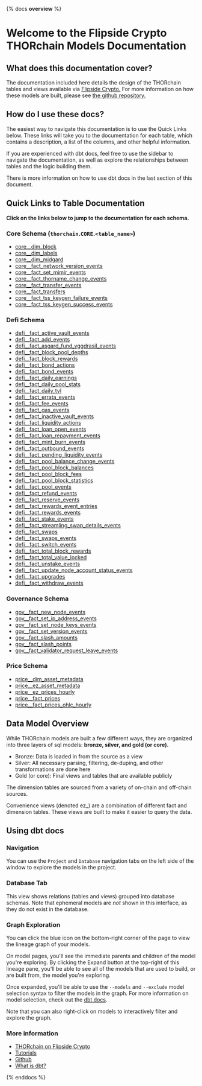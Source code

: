 {% docs __overview__ %}

# Welcome to the Flipside Crypto THORchain Models Documentation

## **What does this documentation cover?**

The documentation included here details the design of the THORchain
tables and views available via [Flipside Crypto.](https://flipsidecrypto.xyz/insights/dashboards/thorchain) For more information on how these models are built, please see [the github repository.](https://github.com/FlipsideCrypto/thorchain-models)

## **How do I use these docs?**

The easiest way to navigate this documentation is to use the Quick Links below. These links will take you to the documentation for each table, which contains a description, a list of the columns, and other helpful information.

If you are experienced with dbt docs, feel free to use the sidebar to navigate the documentation, as well as explore the relationships between tables and the logic building them.

There is more information on how to use dbt docs in the last section of this document.

## **Quick Links to Table Documentation**

**Click on the links below to jump to the documentation for each schema.**

### Core Schema (`thorchain`.`CORE`.`<table_name>`)

- [core__dim_block](#!/model/model.thorchain_models.core__dim_block)
- [core__dim_labels](#!/model/model.thorchain_models.core__dim_labels)
- [core__dim_midgard](#!/model/model.thorchain_models.core__dim_midgard)
- [core__fact_network_version_events](#!/model/model.thorchain_models.core__fact_network_version_events)
- [core__fact_set_mimir_events](#!/model/model.thorchain_models.core__fact_set_mimir_events)
- [core__fact_thorname_change_events](#!/model/model.thorchain_models.core__fact_thorname_change_events)
- [core__fact_transfer_events](#!/model/model.thorchain_models.core__fact_transfer_events)
- [core__fact_transfers](#!/model/model.thorchain_models.core__fact_transfers)
- [core__fact_tss_keygen_failure_events](#!/model/model.thorchain_models.core__fact_tss_keygen_failure_events)
- [core__fact_tss_keygen_success_events](#!/model/model.thorchain_models.core__fact_tss_keygen_success_events)

### Defi Schema

- [defi__fact_active_vault_events](#!/model/model.thorchain_models.defi__fact_active_vault_events)
- [defi__fact_add_events](#!/model/model.thorchain_models.defi__fact_add_events)
- [defi__fact_asgard_fund_yggdrasil_events](#!/model/model.thorchain_models.defi__fact_asgard_fund_yggdrasil_events)
- [defi__fact_block_pool_depths](#!/model/model.thorchain_models.defi__fact_block_pool_depths)
- [defi__fact_block_rewards](#!/model/model.thorchain_models.defi__fact_block_rewards)
- [defi__fact_bond_actions](#!/model/model.thorchain_models.defi__fact_bond_actions)
- [defi__fact_bond_events](#!/model/model.thorchain_models.defi__fact_bond_events)
- [defi__fact_daily_earnings](#!/model/model.thorchain_models.defi__fact_daily_earnings)
- [defi__fact_daily_pool_stats](#!/model/model.thorchain_models.defi__fact_daily_pool_stats)
- [defi__fact_daily_tvl](#!/model/model.thorchain_models.defi__fact_daily_tvl)
- [defi__fact_errata_events](#!/model/model.thorchain_models.defi__fact_errata_events)
- [defi__fact_fee_events](#!/model/model.thorchain_models.defi__fact_fee_events)
- [defi__fact_gas_events](#!/model/model.thorchain_models.defi__fact_gas_events)
- [defi__fact_inactive_vault_events](#!/model/model.thorchain_models.defi__fact_inactive_vault_events)
- [defi__fact_liquidity_actions](#!/model/model.thorchain_models.defi__fact_liquidity_actions)
- [defi__fact_loan_open_events](#!/model/model.thorchain_models.defi__fact_loan_open_events)
- [defi__fact_loan_repayment_events](#!/model/model.thorchain_models.defi__fact_loan_repayment_events)
- [defi__fact_mint_burn_events](#!/model/model.thorchain_models.defi__fact_mint_burn_events)
- [defi__fact_outbound_events](#!/model/model.thorchain_models.defi__fact_outbound_events)
- [defi__fact_pending_liquidity_events](#!/model/model.thorchain_models.defi__fact_pending_liquidity_events)
- [defi__fact_pool_balance_change_events](#!/model/model.thorchain_models.defi__fact_pool_balance_change_events)
- [defi__fact_pool_block_balances](#!/model/model.thorchain_models.defi__fact_pool_block_balances)
- [defi__fact_pool_block_fees](#!/model/model.thorchain_models.defi__fact_pool_block_fees)
- [defi__fact_pool_block_statistics](#!/model/model.thorchain_models.defi__fact_pool_block_statistics)
- [defi__fact_pool_events](#!/model/model.thorchain_models.defi__fact_pool_events)
- [defi__fact_refund_events](#!/model/model.thorchain_models.defi__fact_refund_events)
- [defi__fact_reserve_events](#!/model/model.thorchain_models.defi__fact_reserve_events)
- [defi__fact_rewards_event_entries](#!/model/model.thorchain_models.defi__fact_rewards_event_entries)
- [defi__fact_rewards_events](#!/model/model.thorchain_models.defi__fact_rewards_events)
- [defi__fact_stake_events](#!/model/model.thorchain_models.defi__fact_stake_events)
- [defi__fact_streamling_swap_details_events](#!/model/model.thorchain_models.defi__fact_streamling_swap_details_events)
- [defi__fact_swaps](#!/model/model.thorchain_models.defi__fact_swaps)
- [defi__fact_swaps_events](#!/model/model.thorchain_models.defi__fact_swaps_events)
- [defi__fact_switch_events](#!/model/model.thorchain_models.defi__fact_switch_events)
- [defi__fact_total_block_rewards](#!/model/model.thorchain_models.defi__fact_total_block_rewards)
- [defi__fact_total_value_locked](#!/model/model.thorchain_models.defi__fact_total_value_locked)
- [defi__fact_unstake_events](#!/model/model.thorchain_models.defi__fact_unstake_events)
- [defi__fact_update_node_account_status_events](#!/model/model.thorchain_models.defi__fact_update_node_account_status_events)
- [defi__fact_upgrades](#!/model/model.thorchain_models.defi__fact_upgrades)
- [defi__fact_withdraw_events](#!/model/model.thorchain_models.defi__fact_withdraw_events)

### Governance Schema

- [gov__fact_new_node_events](#!/model/model.thorchain_models.gov__fact_new_node_events)
- [gov__fact_set_ip_address_events](#!/model/model.thorchain_models.gov__fact_set_ip_address_events)
- [gov__fact_set_node_keys_events](#!/model/model.thorchain_models.gov__fact_set_node_keys_events)
- [gov__fact_set_version_events](#!/model/model.thorchain_models.gov__fact_set_version_events)
- [gov__fact_slash_amounts](#!/model/model.thorchain_models.gov__fact_slash_amounts)
- [gov__fact_slash_points](#!/model/model.thorchain_models.gov__fact_slash_points)
- [gov__fact_validator_request_leave_events](#!/model/model.thorchain_models.gov__fact_validator_request_leave_events)

### Price Schema

- [price__dim_asset_metadata](#!/model/model.thorchain_models.price__dim_asset_metadata)
- [price__ez_asset_metadata](#!/model/model.thorchain_models.price__ez_asset_metadata)
- [price__ez_prices_hourly](#!/model/model.thorchain_models.price__ez_prices_hourly)
- [price__fact_prices](#!/model/model.thorchain_models.price__fact_prices)
- [price__fact_prices_ohlc_hourly](#!/model/model.thorchain_models.price__fact_prices_ohlc_hourly)

## **Data Model Overview**

While THORchain models are built a few different ways, they are organized into three layers of sql models: **bronze, silver, and gold (or core).**

- Bronze: Data is loaded in from the source as a view
- Silver: All necessary parsing, filtering, de-duping, and other transformations are done here
- Gold (or core): Final views and tables that are available publicly

The dimension tables are sourced from a variety of on-chain and off-chain sources.

Convenience views (denoted ez\_) are a combination of different fact and dimension tables. These views are built to make it easier to query the data.

## **Using dbt docs**

### Navigation

You can use the `Project` and `Database` navigation tabs on the left side of the window to explore the models in the project.

### Database Tab

This view shows relations (tables and views) grouped into database schemas. Note that ephemeral models are _not_ shown in this interface, as they do not exist in the database.

### Graph Exploration

You can click the blue icon on the bottom-right corner of the page to view the lineage graph of your models.

On model pages, you'll see the immediate parents and children of the model you're exploring. By clicking the Expand button at the top-right of this lineage pane, you'll be able to see all of the models that are used to build, or are built from, the model you're exploring.

Once expanded, you'll be able to use the `--models` and `--exclude` model selection syntax to filter the models in the graph. For more information on model selection, check out the [dbt docs](https://docs.getdbt.com/docs/model-selection-syntax).

Note that you can also right-click on models to interactively filter and explore the graph.

### **More information**

- [THORchain on Flipside Crypto](https://flipsidecrypto.xyz/insights/dashboards/thorchain)
- [Tutorials](https://docs.flipsidecrypto.com/our-data/tutorials)
- [Github](https://github.com/FlipsideCrypto/thorchain-models)
- [What is dbt?](https://docs.getdbt.com/docs/introduction)

{% enddocs %}